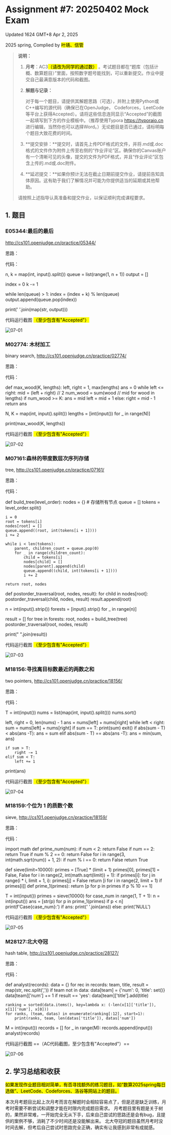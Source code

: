 # Assignment #7: 20250402 Mock Exam

Updated 1624 GMT+8 Apr 2, 2025

2025 spring, Complied by <mark>叶靖、信管</mark>



> **说明：**
>
> 1. **⽉考**：AC3<mark>（请改为同学的通过数）</mark> 。考试题⽬都在“题库（包括计概、数算题目）”⾥⾯，按照数字题号能找到，可以重新提交。作业中提交⾃⼰最满意版本的代码和截图。
>
> 2. **解题与记录：**
>
>    对于每一个题目，请提供其解题思路（可选），并附上使用Python或C++编写的源代码（确保已在OpenJudge， Codeforces，LeetCode等平台上获得Accepted）。请将这些信息连同显示“Accepted”的截图一起填写到下方的作业模板中。（推荐使用Typora https://typoraio.cn 进行编辑，当然你也可以选择Word。）无论题目是否已通过，请标明每个题目大致花费的时间。
>
> 3. **提交安排：**提交时，请首先上传PDF格式的文件，并将.md或.doc格式的文件作为附件上传至右侧的“作业评论”区。确保你的Canvas账户有一个清晰可见的头像，提交的文件为PDF格式，并且“作业评论”区包含上传的.md或.doc附件。
>
> 4. **延迟提交：**如果你预计无法在截止日期前提交作业，请提前告知具体原因。这有助于我们了解情况并可能为你提供适当的延期或其他帮助。 
>
> 请按照上述指导认真准备和提交作业，以保证顺利完成课程要求。



## 1. 题目

### E05344:最后的最后

http://cs101.openjudge.cn/practice/05344/



思路：



代码：

n, k = map(int, input().split())
queue = list(range(1, n + 1))
output = []

index = 0
k -= 1

while len(queue) > 1:
    index = (index + k) % len(queue)
    output.append(queue.pop(index))

print(' '.join(map(str, output)))



代码运行截图 <mark>（至少包含有"Accepted"）</mark>

![07-01](D:\大一下课程\数据结构与算法B\作业)



### M02774: 木材加工

binary search, http://cs101.openjudge.cn/practice/02774/



思路：



代码：

def max_wood(K, lengths):
    left, right = 1, max(lengths)
    ans = 0
    while left <= right:
        mid = (left + right) // 2
        num_wood = sum(wood // mid for wood in lengths)
        if num_wood >= K:
            ans = mid
            left = mid + 1
        else:
            right = mid - 1
    return ans

N, K = map(int, input().split())
lengths = [int(input()) for _ in range(N)]

print(max_wood(K, lengths))



代码运行截图 <mark>（至少包含有"Accepted"）</mark>

![07-02](D:\大一下课程\数据结构与算法B\作业)



### M07161:森林的带度数层次序列存储

tree, http://cs101.openjudge.cn/practice/07161/



思路：



代码：

def build_tree(level_order):
    nodes = {}  # 存储所有节点
    queue = []
    tokens = level_order.split()
    
    i = 0
    root = tokens[i]
    nodes[root] = []
    queue.append((root, int(tokens[i + 1])))
    i += 2
    
    while i < len(tokens):
        parent, children_count = queue.pop(0)
        for _ in range(children_count):
            child = tokens[i]
            nodes[child] = []
            nodes[parent].append(child)
            queue.append((child, int(tokens[i + 1])))
            i += 2
    
    return root, nodes

def postorder_traversal(root, nodes, result):
    for child in nodes[root]:
        postorder_traversal(child, nodes, result)
    result.append(root)


n = int(input().strip())
forests = [input().strip() for _ in range(n)]
    
result = []
for tree in forests:
    root, nodes = build_tree(tree)
    postorder_traversal(root, nodes, result)
    
print(" ".join(result))



代码运行截图 <mark>（至少包含有"Accepted"）</mark>

![07-03](D:\大一下课程\数据结构与算法B\作业)



### M18156:寻找离目标数最近的两数之和

two pointers, http://cs101.openjudge.cn/practice/18156/



思路：



代码：

T = int(input())
nums = list(map(int, input().split()))
nums.sort()

left, right = 0, len(nums) - 1
ans = nums[left] + nums[right]
while left < right:
    sum = nums[left] + nums[right]
    if sum == T:
        print(sum)
        exit()
    if abs(sum - T) < abs(ans -T):
       ans = sum
    elif abs(sum - T) == abs(ans -T):
        ans = min(sum, ans)

    if sum > T:
        right -= 1
    elif sum < T:
        left += 1
print(ans)



代码运行截图 <mark>（至少包含有"Accepted"）</mark>

![07-04](D:\大一下课程\数据结构与算法B\作业)



### M18159:个位为 1 的质数个数

sieve, http://cs101.openjudge.cn/practice/18159/



思路：



代码：

import math
def prime_num(num):
    if num < 2:
        return False
    if num == 2:
        return True
    if num % 2 == 0:
        return False
    for i in range(3, int(math.sqrt(num)) + 1, 2):
        if num % i == 0:
            return False
    return True

def sieve(limit=10000):
    primes = [True] * (limit + 1)
    primes[0], primes[1] = False, False
    for i in range(2, int(math.sqrt(limit)) + 1):
        if primes[i]:
            for j in range(i * i, limit + 1, i):
                primes[j] = False
    return [i for i in range(2, limit + 1) if primes[i]]
def prime_1(primes):
    return [p for p in primes if p % 10 == 1]

T = int(input())
primes = sieve(10000)
for case_num in range(1, T + 1):
    n = int(input())
    ans = [str(p) for p in prime_1(primes) if p < n]
    print(f'Case{case_num}:')
    if ans:
        print(' '.join(ans))
    else:
        print('NULL')



代码运行截图 <mark>（至少包含有"Accepted"）</mark>

![07-05](D:\大一下课程\数据结构与算法B\作业)



### M28127:北大夺冠

hash table, http://cs101.openjudge.cn/practice/28127/



思路：



代码：

def analyst(records):
    data = {}
    for rec in records:
        team, title, result = map(str, rec.split(','))
        if team not in data:
            data[team] = {'num': 0, 'title': set()}
        data[team]['num'] += 1
        if result == 'yes':
            data[team]['title'].add(title)

    ranking = sorted(data.items(), key=lambda x: (-len(x[1]['title']), x[1]['num'], x[0]))
    for ranks, (team, datas) in enumerate(ranking[:12], start=1):
        print(ranks, team, len(datas['title']), datas['num'])

M = int(input())
records = []
for _ in range(M):
    records.append(input())
analyst(records)



代码运行截图 ==（AC代码截图，至少包含有"Accepted"）==

![07-06](D:\大一下课程\数据结构与算法B\作业)



## 2. 学习总结和收获

<mark>如果发现作业题目相对简单，有否寻找额外的练习题目，如“数算2025spring每日选做”、LeetCode、Codeforces、洛谷等网站上的题目。</mark>

本次月考题目比起上次月考而言在解题时会相较容易点了，但是还是缺乏训练，月考时需要不断尝试和调整才能在时限内完成题目需求。
月考题目里有题是关于树的，果然非常难，一开始完全无从下手，后来自己尝试的思路还是会有bug，且提供的案例不够，消耗了不少时间还是没能解出来。
北大夺冠的题目虽然月考时没时间去解，但考后自己尝试时思路完全正确，确实有让我感到非常有成就感。
